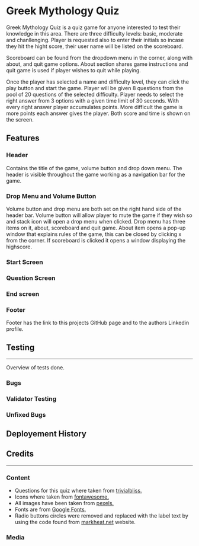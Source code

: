 # Greek Mythology Quiz
Greek Mythology Quiz is a quiz game for anyone interested to test their knowledge in this area. There are three difficulty levels: basic, moderate and chanllenging. Player is requested also to enter their initials so incase they hit the hight score, their user name will be listed on the scoreboard. 

Scoreboard can be found from the dropdown menu in the corner, along with about, and quit game options. About section shares game instructions and quit game is used if player wishes to quit while playing. 

Once the player has selected a name and difficulty level, they can click the play button and start the game. Player will be given 8 questions from the pool of 20 questions of the selected difficulty. Player needs to select the right answer from 3 options with a given time limit of 30 seconds. With every right answer player accumulates points. More difficult the game is more points each answer gives the player. Both score and time is shown on the screen.

## Features

### Header
Contains the title of the game, volume button and drop down menu. The header is visible throughout the game working as a navigation bar for the game. 
### Drop Menu and Volume Button
Volume button and drop menu are both set on the right hand side of the header bar. Volume button will allow player to mute the game if they wish so and stack icon will open a drop menu when clicked. Drop menu has three items on it, about, scoreboard and quit game. About item opens a pop-up window that explains rules of the game, this can be closed by clicking x from the corner. If scoreboard is clicked it opens a window displaying the highscore. 
### Start Screen
### Question Screen
### End screen
### Footer
Footer has the link to this projects GitHub page and to the authors Linkedin profile. 

## Testing
---
Overview of tests done.

### Bugs
### Validator Testing
### Unfixed Bugs

## Deployement History

## Credits
---
### Content 
- Questions for this quiz where taken from [trivialbliss.](https://triviabliss.com/categories/greek-mythology/)
- Icons where taken from [fontawesome.](www.fontawesome.com)
- All images have been taken from [pexels.](https://www.pexels.com/)
- Fonts are from [Google Fonts.](https://fonts.google.com/)
- Radio buttons circles were removed and replaced with the label text by using the code found from [markheat.net](https://markheath.net/post/customize-radio-button-css) website.
### Media 
